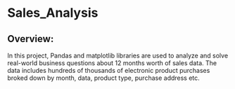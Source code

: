 # Sales_Analysis


## Overview:
In this project, Pandas and matplotlib libraries are used to analyze and solve real-world business questions about 12 months worth of sales data. The data includes hundreds of thousands of electronic product purchases broked down by month, data, product type, purchase address etc.
